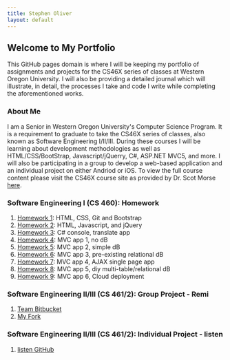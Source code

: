 ```yaml
---
title: Stephen Oliver
layout: default
---
```

## Welcome to My Portfolio

This GitHub pages domain is where I will be keeping my portfolio of assignments and projects for the CS46X series of classes at Western
Oregon University. I will also be providing a detailed journal which will illustrate, in detail, the processes I take and code I write while completing the aforementioned works.

### About Me

I am a Senior in Western Oregon University's Computer Science Program. It is a requirement to graduate to take the CS46X series of classes, also known as Software Engineering I/II/III. During these courses I will be learning about development methodologies as well as HTML/CSS/BootStrap, Javascript/jQuerry, C#, ASP.NET MVC5, and more. I will also be participating in a group to develop a web-based application and an individual project on either Andriod or iOS.
To view the full course content please visit the CS46X course site as provided by Dr. Scot Morse [here](http://www.wou.edu/~morses/classes/cs46x/index.html).

### Software Engineering I (CS 460): Homework

1. [Homework 1](CS460/HW1/): HTML, CSS, Git and Bootstrap
2. [Homework 2](CS460/HW2/): HTML, Javascript, and jQuery
3. [Homework 3](CS460/HW3/): C# console, translate app
4. [Homework 4](CS460/HW4/): MVC app 1, no dB
5. [Homework 5](CS460/HW5/): MVC app 2, simple dB
6. [Homework 6](CS460/HW6/): MVC app 3, pre-existing relational dB
7. [Homework 7](CS460/HW7/): MVC app 4, AJAX single page app
8. [Homework 8](CS460/HW8/): MVC app 5, diy multi-table/relational dB
9. [Homework 9](CS460/HW9/): MVC app 6, Cloud deployment

### Software Engineering II/III (CS 461/2): Group Project - Remi

1. [Team Bitbucket](https://bitbucket.org/devonsmith/senior-project)
2. [My Fork](https://bitbucket.org/skoliver89/senior-project)

### Software Engineering II/III (CS 461/2): Individual Project - listen

1. [listen GitHub](https://github.com/skoliver89/listen)
